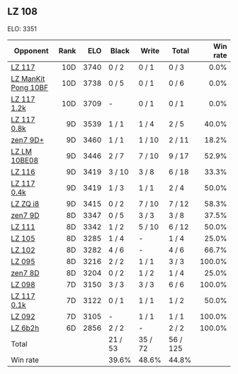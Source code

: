 ## LZ 108 ##

ELO: 3351

Opponent | Rank | ELO | Black | Write | Total | Win rate
---------|-----:|----:|-------|-------|-------|-------:
[LZ 117](LZ%20117.md) | 10D | 3740 | 0 / 2 | 0 / 1 | 0 / 3 | 0.0%
[LZ ManKit Pong 10BF](LZ%20ManKit%20Pong%2010BF.md) | 10D | 3738 | 0 / 5 | 0 / 1 | 0 / 6 | 0.0%
[LZ 117 1.2k](LZ%20117%201.2k.md) | 10D | 3709 | - | 0 / 1 | 0 / 1 | 0.0%
[LZ 117 0.8k](LZ%20117%200.8k.md) | 9D | 3539 | 1 / 1 | 1 / 4 | 2 / 5 | 40.0%
[zen7 9D+](zen7%209D+.md) | 9D | 3460 | 1 / 1 | 1 / 10 | 2 / 11 | 18.2%
[LZ LM 10BE08](LZ%20LM%2010BE08.md) | 9D | 3446 | 2 / 7 | 7 / 10 | 9 / 17 | 52.9%
[LZ 116](LZ%20116.md) | 9D | 3419 | 3 / 10 | 3 / 8 | 6 / 18 | 33.3%
[LZ 117 0.4k](LZ%20117%200.4k.md) | 9D | 3419 | 1 / 3 | 1 / 1 | 2 / 4 | 50.0%
[LZ ZQ i8](LZ%20ZQ%20i8.md) | 9D | 3415 | 0 / 2 | 7 / 10 | 7 / 12 | 58.3%
[zen7 9D](zen7%209D.md) | 8D | 3347 | 0 / 5 | 3 / 3 | 3 / 8 | 37.5%
[LZ 111](LZ%20111.md) | 8D | 3342 | 1 / 2 | 5 / 10 | 6 / 12 | 50.0%
[LZ 105](LZ%20105.md) | 8D | 3285 | 1 / 4 | - | 1 / 4 | 25.0%
[LZ 102](LZ%20102.md) | 8D | 3282 | 4 / 6 | - | 4 / 6 | 66.7%
[LZ 095](LZ%20095.md) | 8D | 3216 | 2 / 2 | 1 / 1 | 3 / 3 | 100.0%
[zen7 8D](zen7%208D.md) | 8D | 3204 | 0 / 2 | 1 / 2 | 1 / 4 | 25.0%
[LZ 098](LZ%20098.md) | 7D | 3150 | 3 / 3 | 3 / 3 | 6 / 6 | 100.0%
[LZ 117 0.1k](LZ%20117%200.1k.md) | 7D | 3122 | 0 / 1 | 1 / 1 | 1 / 2 | 50.0%
[LZ 092](LZ%20092.md) | 7D | 3105 | - | 1 / 1 | 1 / 1 | 100.0%
[LZ 6b2h](LZ%206b2h.md) | 6D | 2856 | 2 / 2 | - | 2 / 2 | 100.0%
Total | | | 21 / 53 | 35 / 72 | 56 / 125 | 
Win rate| | | 39.6% | 48.6% | 44.8% | 

